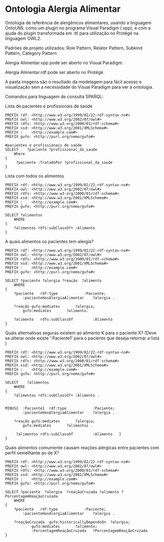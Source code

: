 # Ontologia Alergia Alimentar
Ontologia de referência de alergênicos alimentares, usando a linguagem OntoUML como um plugin no programa Visual Paradigm (.vpp), e com a ajuda do plugin transformada em .ttl para utilização no Protégé na linguagem OWL2.

Padrões de projeto utilizados: Role Pattern, Relator Pattern, Subkind Pattern, Category Pattern

Alergia Alimentar.vpp pode ser aberto no Visual Paradigm.

Alergia Alimentar.rdf pode ser aberto no Protégé.

A pasta imagens são o resultado da modelagem para fácil acesso e visualização sem a necessidade do Visual Paradigm para ver a ontologia.


Comandos para linguagem de consulta SPARQL:

Lista de pacientes e profissionais de saúde
```
PREFIX rdf: <http://www.w3.org/1999/02/22-rdf-syntax-ns#>
PREFIX owl: <http://www.w3.org/2002/07/owl#>
PREFIX rdfs: <http://www.w3.org/2000/01/rdf-schema#>
PREFIX xsd: <http://www.w3.org/2001/XMLSchema#>
PREFIX : 	<http://example.com#>
PREFIX gufo: <http://purl.org/nemo/gufo#>

#pacientes e profissionais de saúde
SELECT    ?paciente ?profissional_da_saude
	Where
{
	 ?paciente :TratadoPor ?profissional_da_saude
}
```
Lista com todos os alimentos
```
PREFIX rdf: <http://www.w3.org/1999/02/22-rdf-syntax-ns#>
PREFIX owl: <http://www.w3.org/2002/07/owl#>
PREFIX rdfs: <http://www.w3.org/2000/01/rdf-schema#>
PREFIX xsd: <http://www.w3.org/2001/XMLSchema#>
PREFIX : 	<http://example.com#>
PREFIX gufo: <http://purl.org/nemo/gufo#>

SELECT ?alimentos
	WHERE 
{
	?alimentos rdfs:subClassOf+ :Alimento
}
```
A quais alimentos os pacientes tem alergia?
```
PREFIX rdf: <http://www.w3.org/1999/02/22-rdf-syntax-ns#>
PREFIX owl: <http://www.w3.org/2002/07/owl#>
PREFIX rdfs: <http://www.w3.org/2000/01/rdf-schema#>
PREFIX xsd: <http://www.w3.org/2001/XMLSchema#>
PREFIX : 	<http://example.com#>
PREFIX gufo: <http://purl.org/nemo/gufo#>

SELECT ?paciente ?alergia ?reação  ?alimento
	WHERE 
{
 	?paciente 	rdf:type 			:Paciente;
		:pacienteHasAlergiaAlimentar 	?alergia .

	?reação	gufo:mediates 		?alergia;
		gufo:mediates 		?alimento.

	?alimento 	rdfs:subClassOf 		:Alimento	
}
```
Quais alternativas seguras existem ao alimento K para o paciente X? (Deve se alterar onde existe ':Paciente1' para o paciente que deseja retornar a lista )
```
PREFIX rdf: <http://www.w3.org/1999/02/22-rdf-syntax-ns#>
PREFIX owl: <http://www.w3.org/2002/07/owl#>
PREFIX rdfs: <http://www.w3.org/2000/01/rdf-schema#>
PREFIX xsd: <http://www.w3.org/2001/XMLSchema#>
PREFIX : 	<http://example.com#>
PREFIX gufo: <http://purl.org/nemo/gufo#>

SELECT    ?alimentos
	WHERE 
{
	?alimentos rdfs:subClassOf+ :Alimento .
 	

MINUS{	:Paciente1 	rdf:type 			:Paciente;
		:pacienteHasAlergiaAlimentar 	?alergia .

	?reação	gufo:mediates 		?alergia;
		gufo:mediates 		?alimentos .
	
	 ?alimentos	rdfs:subClassOf 		:Alimento	}
}
```
Quais alimentos comumente causam reações alérgicas entre pacientes com perfil semelhante ao de X?
```
PREFIX rdf: <http://www.w3.org/1999/02/22-rdf-syntax-ns#>
PREFIX owl: <http://www.w3.org/2002/07/owl#>
PREFIX rdfs: <http://www.w3.org/2000/01/rdf-schema#>
PREFIX xsd: <http://www.w3.org/2001/XMLSchema#>
PREFIX : 	<http://example.com#>
PREFIX gufo: <http://purl.org/nemo/gufo#>

SELECT ?paciente  ?alergia  ?reaçãoCruzada ?alimento ?PorcentagemReaçãoCruzada
	WHERE 
{
 	?paciente 	rdf:type 			:Paciente;
		:pacienteHasAlergiaAlimentar 	?alergia .

	?reaçãoCruzada	gufo:historicallyDependsOn 	?alergia;
	 		gufo:mediates		?alimento;
			:PorcentagemReaçãoCruzada	?PorcentagemReaçãoCruzada
}
```
